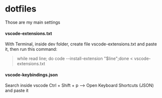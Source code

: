 # dotfiles

Those are my main settings

#### vscode-extensions.txt

With Terminal, inside dev folder, create file vscode-extensions.txt and paste it, then run this command:

> while read line; do code --install-extension "$line";done < vscode-extensions.txt

#### vscode-keybindings.json

Search inside vscode Ctrl + Shift + p --> Open Keyboard Shortcuts (JSON) and paste it


